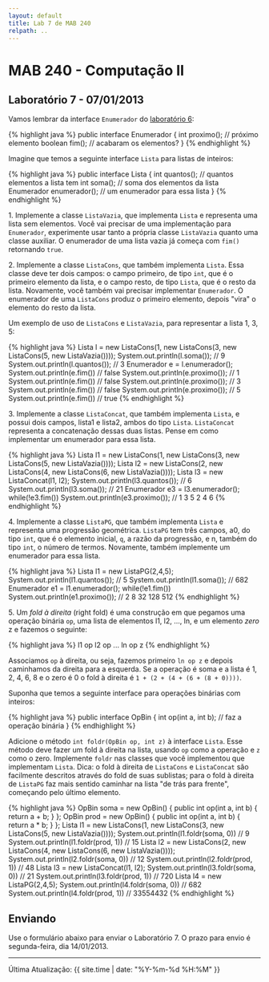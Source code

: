 ```yaml
---
layout: default
title: Lab 7 de MAB 240
relpath: ..
---
```


MAB 240 - Computação II
=======================

Laboratório 7 - 07/01/2013
--------------------------

Vamos lembrar da interface `Enumerador` do [laboratório 6](lab6.html):

{% highlight java %}
public interface Enumerador {
  int proximo();  // próximo elemento
  boolean fim();  // acabaram os elementos?
}
{% endhighlight %}

Imagine que temos a seguinte interface `Lista` para listas de inteiros:

{% highlight java %}
public interface Lista {
  int quantos();     // quantos elementos a lista tem
  int soma();        // soma dos elementos da lista
  Enumerador enumerador(); // um enumerador para essa lista
}
{% endhighlight %}

1\. Implemente a classe `ListaVazia`, que implementa `Lista` e representa uma lista sem elementos. Você vai
precisar de uma implementação para `Enumerador`, experimente usar tanto a própria classe
`ListaVazia` quanto uma classe auxiliar. O enumerador de uma lista vazia já começa com `fim()` retornando
`true`.

2\. Implemente a classe `ListaCons`, que também implementa `Lista`. Essa classe deve ter dois campos:
o campo primeiro, de tipo `int`, que é o primeiro elemento da lista, e o campo resto, de tipo `Lista`, 
que é o resto da lista. Novamente, você também vai precisar implementar `Enumerador`. O enumerador
de uma `ListaCons` produz o primeiro elemento, depois "vira" o elemento do resto da lista.

Um exemplo de uso de `ListaCons` e `ListaVazia`, para representar a lista 1, 3, 5:

{% highlight java %}
Lista l = new ListaCons(1, new ListaCons(3, new ListaCons(5, new ListaVazia())));
System.out.println(l.soma()); // 9
System.out.println(l.quantos()); // 3
Enumerador e = l.enumerador();
System.out.println(e.fim()) // false
System.out.println(e.proximo()); // 1
System.out.println(e.fim()) // false
System.out.println(e.proximo()); // 3
System.out.println(e.fim()) // false
System.out.println(e.proximo()); // 5
System.out.println(e.fim()) // true
{% endhighlight %}

3\. Implemente a classe `ListaConcat`, que também implementa `Lista`, e possui dois campos, lista1
e lista2, ambos do tipo `Lista`. `ListaConcat` representa a concatenação dessas duas listas. Pense
em como implementar um enumerador para essa lista.

{% highlight java %}
Lista l1 = new ListaCons(1, new ListaCons(3, new ListaCons(5, new ListaVazia())));
Lista l2 = new ListaCons(2, new ListaCons(4, new ListaCons(6, new ListaVazia())));
Lista l3 = new ListaConcat(l1, l2);
System.out.println(l3.quantos()); // 6
System.out.println(l3.soma()); // 21
Enumerador e3 = l3.enumerador();
while(!e3.fim()) System.out.println(e3.proximo()); // 1 3 5 2 4 6
{% endhighlight %}

4\. Implemente a classe `ListaPG`, que também implementa `Lista` e representa uma progressão geométrica.
`ListaPG` tem três campos, a0, do tipo `int`, que é o elemento inicial, `q`, a razão da progressão, e n, também
do tipo `int`, o número de termos. Novamente, também implemente um enumerador
para essa lista.

{% highlight java %}
Lista l1 = new ListaPG(2,4,5);
System.out.println(l1.quantos()); // 5
System.out.println(l1.soma()); // 682
Enumerador e1 = l1.enumerador();
while(!e1.fim()) System.out.println(e1.proximo()); // 2 8 32 128 512
{% endhighlight %}

5\. Um *fold à direita* (right fold) é uma construção em que pegamos uma operação binária `op`, uma lista
de elementos l1, l2, ..., ln, e um elemento *zero* z e fazemos o seguinte:

{% highlight java %}
l1 op l2 op ... ln op z 
{% endhighlight %}

Associamos `op` à direita, ou seja, fazemos primeiro `ln op z` e depois caminhamos da direita para a
esquerda. Se a operação é soma e a lista é 1, 2, 4, 6, 8 e o zero é 0 o fold à direita é `1 + (2 + (4 + (6 + (8 + 0))))`.

Suponha que temos a seguinte interface para operações binárias com inteiros:

{% highlight java %}
public interface OpBin {
  int op(int a, int b);  // faz a operação binária
}
{% endhighlight %}

Adicione o método `int foldr(OpBin op, int z)` à interface `Lista`. Esse método deve fazer um fold à direita
na lista, usando `op` como a operação e `z` como o zero. Implemente `foldr` nas classes que você implementou
que implementam `Lista`. Dica: o fold à direita de `ListaCons` e `ListaConcat` são facilmente descritos
através do fold de suas sublistas; para o fold à direita de `ListaPG` faz mais sentido caminhar na lista "de trás para frente",
começando pelo último elemento.

{% highlight java %}
OpBin soma = new OpBin() { public int op(int a, int b) { return a + b; } };
OpBin prod = new OpBin() { public int op(int a, int b) { return a * b; } };
Lista l1 = new ListaCons(1, new ListaCons(3, new ListaCons(5, new ListaVazia())));
System.out.println(l1.foldr(soma, 0)) // 9
System.out.println(l1.foldr(prod, 1)) // 15
Lista l2 = new ListaCons(2, new ListaCons(4, new ListaCons(6, new ListaVazia())));
System.out.println(l2.foldr(soma, 0)) // 12
System.out.println(l2.foldr(prod, 1)) // 48
Lista l3 = new ListaConcat(l1, l2);
System.out.println(l3.foldr(soma, 0)) // 21
System.out.println(l3.foldr(prod, 1)) // 720
Lista l4 = new ListaPG(2,4,5);
System.out.println(l4.foldr(soma, 0)) // 682
System.out.println(l4.foldr(prod, 1)) // 33554432
{% endhighlight %}

Enviando
--------

Use o formulário abaixo para enviar o Laboratório 7. O prazo para envio é segunda-feira, dia 14/01/2013.

<script type="text/javascript" src="http://form.jotformz.com/jsform/30063133820642">
// dummy
</script>

* * * * *

Última Atualização: {{ site.time | date: "%Y-%m-%d %H:%M" }}
